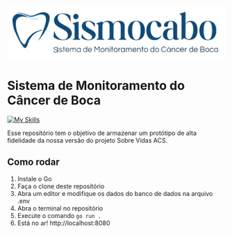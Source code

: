 ![image](https://raw.githubusercontent.com/gabrielmmendes/sismocabo/main/public/assets/fullLogo.png)
# Sistema de Monitoramento do Câncer de Boca
[![My Skills](https://skillicons.dev/icons?i=go,html,css,postgres)](https://skillicons.dev)

Esse reposítório tem o objetivo de armazenar um protótipo de alta fidelidade da nossa versão do projeto Sobre Vidas ACS. 

## Como rodar
1. Instale o Go
2. Faça o clone deste repositório
3. Abra um editor e modifique os dados do banco de dados na arquivo .env
4. Abra o terminal no repositório
5. Execute o comando ```go run .```
6. Está no ar! http://localhost:8080
